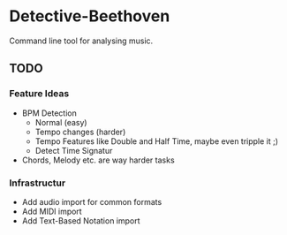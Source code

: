 # Detective-Beethoven
Command line tool for analysing music. 

## TODO
### Feature Ideas
- BPM Detection
  - Normal (easy)
  - Tempo changes (harder)
  - Tempo Features like Double and Half Time, maybe even tripple it ;)
  - Detect Time Signatur
- Chords, Melody etc. are way harder tasks

### Infrastructur
- Add audio import for common formats
- Add MIDI import
- Add Text-Based Notation import
